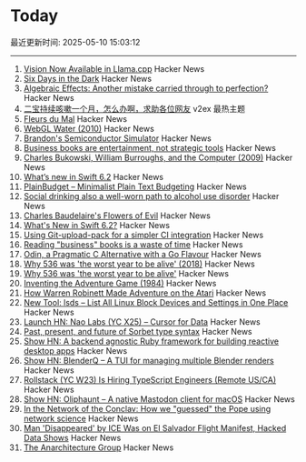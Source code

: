 # Today

最近更新时间: 2025-05-10 15:03:12

--- 
1. [Vision Now Available in Llama.cpp](https://github.com/ggml-org/llama.cpp/blob/master/docs/multimodal.md) Hacker News
2. [Six Days in the Dark](https://tonyyo11.github.io/posts/Six-Days-in-the-Dark/) Hacker News
3. [Algebraic Effects: Another mistake carried through to perfection?](https://kjosib.github.io/Counterpoint/effects.html) Hacker News
4. [二宝持续咳嗽一个月，怎么办啊，求助各位网友](https://www.v2ex.com/t/1130809) v2ex 最热主题
5. [Fleurs du Mal](https://fleursdumal.org) Hacker News
6. [WebGL Water (2010)](https://madebyevan.com/webgl-water/) Hacker News
7. [Brandon's Semiconductor Simulator](https://brandonli.net/semisim/) Hacker News
8. [Business books are entertainment, not strategic tools](https://theorthagonist.substack.com/p/why-reading-business-books-is-a-waste) Hacker News
9. [Charles Bukowski, William Burroughs, and the Computer (2009)](https://realitystudio.org/bibliographic-bunker/charles-bukowski-william-burroughs-and-the-computer/) Hacker News
10. [What’s new in Swift 6.2](https://www.hackingwithswift.com/articles/277/whats-new-in-swift-6-2) Hacker News
11. [PlainBudget – Minimalist Plain Text Budgeting](https://plainbudget.com/) Hacker News
12. [Social drinking also a well-worn path to alcohol use disorder](https://news.illinois.edu/review-social-drinking-also-a-well-worn-path-to-alcohol-use-disorder/) Hacker News
13. [Charles Baudelaire's Flowers of Evil](https://fleursdumal.org) Hacker News
14. [What's New in Swift 6.2?](https://www.hackingwithswift.com/articles/277/whats-new-in-swift-6-2) Hacker News
15. [Using Git-upload-pack for a simpler CI integration](https://blog.screenshotbot.io/2025/05/09/using-git-upload-pack-for-a-simpler-ci-integration/) Hacker News
16. [Reading "business" books is a waste of time](https://theorthagonist.substack.com/p/why-reading-business-books-is-a-waste) Hacker News
17. [Odin, a Pragmatic C Alternative with a Go Flavour](http://bitshifters.cc/2025/05/04/odin.html) Hacker News
18. [Why 536 was 'the worst year to be alive' (2018)](https://www.science.org/content/article/why-536-was-worst-year-be-alive) Hacker News
19. [Why 536 was 'the worst year to be alive'](https://www.science.org/content/article/why-536-was-worst-year-be-alive) Hacker News
20. [Inventing the Adventure Game (1984)](http://www.warrenrobinett.com/inventing_adventure/) Hacker News
21. [How Warren Robinett Made Adventure on the Atari](http://www.warrenrobinett.com/inventing_adventure/) Hacker News
22. [New Tool: lsds – List All Linux Block Devices and Settings in One Place](https://tanelpoder.com/posts/lsds-list-linux-block-devices-and-their-config/) Hacker News
23. [Launch HN: Nao Labs (YC X25) – Cursor for Data](https://news.ycombinator.com/item?id=43938607) Hacker News
24. [Past, present, and future of Sorbet type syntax](https://blog.jez.io/history-of-sorbet-syntax/) Hacker News
25. [Show HN: A backend agnostic Ruby framework for building reactive desktop apps](https://codeberg.org/skinnyjames/hokusai) Hacker News
26. [Show HN: BlenderQ – A TUI for managing multiple Blender renders](https://github.com/KyleTryon/BlenderQ) Hacker News
27. [Rollstack (YC W23) Is Hiring TypeScript Engineers (Remote US/CA)](https://www.ycombinator.com/companies/rollstack-2/jobs/QPqpb1n-software-engineer-typescript-us-canada) Hacker News
28. [Show HN: Oliphaunt – A native Mastodon client for macOS](https://testflight.apple.com/join/Epq1P3Cw) Hacker News
29. [In the Network of the Conclav: How we "guessed" the Pope using network science](https://www.unibocconi.it/en/news/network-conclave) Hacker News
30. [Man 'Disappeared' by ICE Was on El Salvador Flight Manifest, Hacked Data Shows](https://www.404media.co/man-disappeared-by-ice-was-on-el-salvador-flight-manifest-hacked-data-shows/) Hacker News
31. [The Anarchitecture Group](https://www.spatialagency.net/database/the.anarchitecture.group) Hacker News
